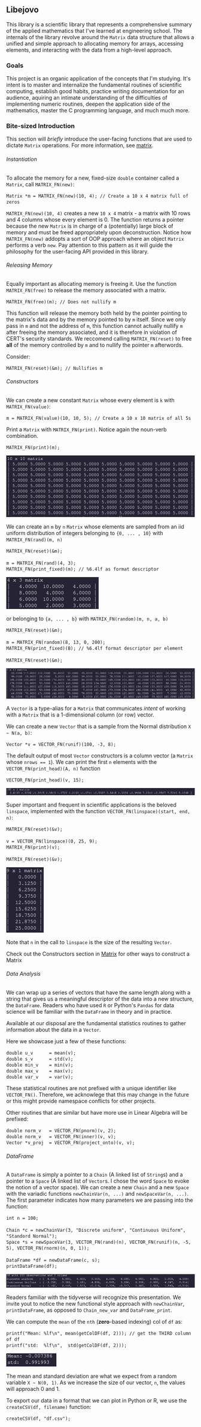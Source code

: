 ## Libejovo

This library is a scientific library that represents a comprehensive summary of the applied mathematics that I've learned at engineering school. The internals of the library revolve around the `Matrix` data structure that allows a unified and simple approach to allocating memory for arrays, accessing elements, and interacting with the data from a high-level approach.

### Goals

This project is an organic application of the concepts that I'm studying. It's intent is to master and internalize the fundamental routines of scientific computing, establish good habits, practice writing documentation for an audience, aquiring an intimate understanding of the difficulties of implementing numeric routines, deepen the application side of the mathematics, master the C programming language, and much much more.

### Bite-sized Introduction

This section will _briefly_ introduce the user-facing functions that are used to dictate `Matrix` operations. For more information, see [matrix](Matrix/matrix.md).

###### Instantiation

To allocate the memory for a new, fixed-size `double` container called a `Matrix`, call `MATRIX_FN(new)`:
```
Matrix *m = MATRIX_FN(new)(10, 4); // Create a 10 x 4 matrix full of zeros
```

`MATRIX_FN(new)(10, 4)` creates a new `10 x 4` matrix - a matrix with 10 rows and 4 columns whose every element is 0. The function returns a pointer because the new `Matrix` is in charge of a (potentially) large block of memory and must be freed appropriately upon deconstruction. Notice how `MATRIX_FN(new)` addopts a sort of OOP approach where an object `Matrix` performs a verb `new`. Pay attention to this pattern as it will guide the philosophy for the user-facing API provided in this library.

###### Releasing Memory

Equally important as allocating memory is freeing it. Use the function `MATRIX_FN(free)` to release the memory associated with a matrix.

```
MATRIX_FN(free)(m); // Does not nullify m
```

This function will release the memory both held by the pointer pointing to the matrix's data and by the memory pointed to by `m` itself. Since we only pass in `m` and not the address of `m`, this function cannot actually nullify `m` after freeing the memory associated, and it is therefore in violation of CERT's security standards. We reccomend calling `MATRIX_FN(reset)` to free **all** of the memory controlled by `m` and to nullify the pointer `m` afterwords.

Consider:

```
MATRIX_FN(reset)(&m); // Nullifies m
```

###### Constructors

We can create a new constant `Matrix` whose every element is `k` with `MATRIX_FN(value)`:

```
m = MATRIX_FN(value)(10, 10, 5); // Create a 10 x 10 matrix of all 5s
```

Print a `Matrix` with `MATRIX_FN(print)`. Notice again the noun-verb combination.

```
MATRIX_FN(print)(m);
```

![10 by 10 matrix of 5's](media/ten_by_ten.png)

We can create an `m` by `n` `Matrix` whose elements are sampled from an iid uniform distribution of integers belonging to `{0, ... , 10}` with `MATRIX_FN(rand)(m, n)`

```
MATRIX_FN(reset)(&m);

m = MATRIX_FN(rand)(4, 3);
MATRIX_FN(print_fixed)(m); // %6.4lf as format descriptor

```

![4 by 3 matrix of elements between 0 and 10](media/four_by_three.png)

or belonging to `{a, ... , b}` with `MATRIX_FN(random)(m, n, a, b)`

```
MATRIX_FN(reset)(&m);

m = MATRIX_FN(random)(8, 13, 0, 200);
MATRIX_FN(print_fixed)(B); // %6.4lf format descriptor per element

MATRIX_FN(reset)(&m);
```

![8 by 13 matrix of elements between 0 and 200](media/eight_by_thirteen.png)

A `Vector` is a type-alias for a `Matrix` that communicates _intent_ of working with a `Matrix` that is a 1-dimensional column (or row) vector.

We can create a new `Vector` that is a sample from the Normal distribution `X ~ N(a, b)`:

```
Vector *v = VECTOR_FN(runif)(100, -3, 8);
```

The default output of most `Vector` constructors is a column vector (a `Matrix` whose `nrows == 1`). We can print the first `n` elements with the `VECTOR_FN(print_head)(A, n)` function
```
VECTOR_FN(print_head)(v, 15);
```

![runif](media/runif.png)

Super important and frequent in scientific applications is the beloved `linspace`, implemented with the function `VECTOR_FN(linspace)(start, end, n)`:

```
MATRIX_FN(reset)(&v);

v = VECTOR_FN(linspace)(0, 25, 9);
MATRIX_FN(print)(v);

MATRIX_FN(reset)(&v);
```

![linspace](media/linspace.png)

Note that `n` in the call to `linspace` is the size of the resulting `Vector`.

Check out the Constructors section in [Matrix](Matrix/matrix.md) for other ways to construct a Matrix

###### Data Analysis
We can wrap up a series of vectors that have the same length along with a string that gives us a meaningful descriptor of the data into a new structure, the `DataFrame`. Readers who have used `R` or Python's `Pandas` for data science will be familiar with the `DataFrame` in theory and in practice.

Available at our disposal are the fundamental statistics routines to gather information about the data in a `Vector`.

Here we showcase just a few of these functions:

```
double u_v      = mean(v);
double s_v      = std(v);
double min_v    = min(v);
double max_v    = max(v);
double var_v    = var(v);
```

These statistical routines are not prefixed with a unique identifier like `VECTOR_FN()`. Therefore, we acknowlege that this may change in the future or this might provide namespace conflicts for other projects.

Other routines that are similar but have more use in Linear Algebra will be prefixed:

```
double norm_v   = VECTOR_FN(pnorm)(v, 2);
double norm_v   = VECTOR_FN(inner)(v, v);
Vector *v_proj  = VECTOR_FN(project_onto)(v, v);
```

###### DataFrame

A `DataFrame` is simply a pointer to a `Chain` (A linked list of `String`s) and a pointer to a `Space` (A linked list of `Vector`s. I chose the word `Space` to evoke the notion of a vector space). We can create a new `Chain` and a new `Space` with the variadic functions `newChainVar(n, ...)` and `newSpaceVar(n, ...)`. The first parameter indicates how many parameters we are passing into the function:

```
int n = 100;

Chain *c = newChainVar(3, "Discrete uniform", "Continuous Uniform", "Standord Normal");
Space *s = newSpaceVar(3, VECTOR_FN(rand)(n), VECTOR_FN(runif)(n, -5, 5), VECTOR_FN(rnorm)(n, 0, 1));

DataFrame *df = newDataFrame(c, s);
printDataFrame(df);
```
![DataFrame](media/data_frame.png)

Readers familiar with the tidyverse will recognize this presentation. We invite yout to notice the new functional style approach with `newChainVar`, `printDataFrame`, as opposed to `Chain_new_var` and `DataFrame_print`.

We can compute the `mean` of the `nth` (**zero**-based indexing) col of `df` as:

```
printf("Mean: %lf\n", mean(getColDF(df, 2))); // get the THIRD column of df
printf("std:  %lf\n",  std(getColDF(df, 2)));
```

![Mean and standard normal](media/stdnorm.png)

The mean and standard deviation are what we expect from a random variable `X ~ N(0, 1)`. As we increase the size of our vector, `n`, the values will approach 0 and 1.

To export our data in a format that we can plot in Python or R, we use the `createCSV(df, filename)` function:

```
createCSV(df, "df.csv");

```